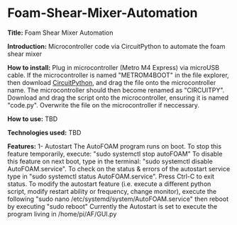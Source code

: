 # Foam-Shear-Mixer-Automation

**Title:** 
Foam Shear Mixer Automation

**Introduction:** 
Microcontroller code via CircuitPython to automate the foam shear mixer

**How to install:** 
Plug in microcontroller (Metro M4 Express) via microUSB cable. If the microcontroller is named "METROM4BOOT" in the file explorer, then download [CircuitPython](https://circuitpython.org/board/metro_m4_express/), and drag the file onto the microcontroller name. The microcontroller should then become renamed as "CIRCUITPY". Download and drag the script onto the microcontroller, ensuring it is named "code.py". Overwrite the file on the microcontroller if neccessary.

**How to use:** 
TBD

**Technologies used:** 
TBD

**Features:** 
1- Autostart
	The AutoFOAM program runs on boot.
	To stop this feature temporarily, execute: "sudo systemctl stop autoFOAM"
	To disable this feature on next boot, type in the terminal: "sudo systemctl disable AutoFOAM.service".
	To check on the status & errors of the autostart service type in "sudo systemctl status AutoFOAM.service". Press Ctrl-C to exit status.
	To modify the autostart feature (i.e. execute a different python script, modify restart ability or frequency, change monitor), execute the following "sudo nano /etc/systemd/system/AutoFOAM.service" then reboot by executing "sudo reboot"
	Currently the Autostart is set to execute the program living in /home/pi/AF/GUI.py
	

